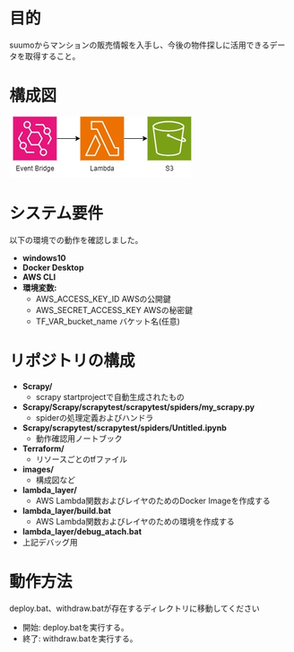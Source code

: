 # 目的
suumoからマンションの販売情報を入手し、今後の物件探しに活用できるデータを取得すること。
    
# 構成図
![構成図](images/configuration_diagram.jpg)

# システム要件
以下の環境での動作を確認しました。
- **windows10**
- **Docker Desktop**
- **AWS CLI**
- **環境変数:**
  - AWS_ACCESS_KEY_ID AWSの公開鍵
  - AWS_SECRET_ACCESS_KEY AWSの秘密鍵
  - TF_VAR_bucket_name バケット名(任意)

# リポジトリの構成
- **Scrapy/**
  - scrapy startprojectで自動生成されたもの
- **Scrapy/Scrapy/scrapytest/scrapytest/spiders/my_scrapy.py**
  - spiderの処理定義およびハンドラ
- **Scrapy/scrapytest/scrapytest/spiders/Untitled.ipynb**
  - 動作確認用ノートブック
- **Terraform/**
  - リソースごとのtfファイル
- **images/**
  - 構成図など
- **lambda_layer/**
  - AWS Lambda関数およびレイヤのためのDocker Imageを作成する
- **lambda_layer/build.bat**
  - AWS Lambda関数およびレイヤのための環境を作成する
-  **lambda_layer/debug_atach.bat**
  - 上記デバッグ用
  

# 動作方法
deploy.bat、withdraw.batが存在するディレクトリに移動してください
- 開始:
  deploy.batを実行する。
- 終了:
  withdraw.batを実行する。
